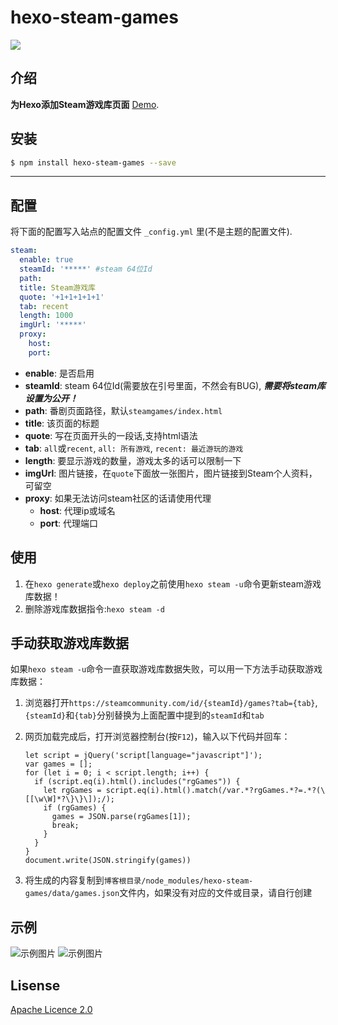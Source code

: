 # hexo-steam-games

![](https://nodei.co/npm/hexo-steam-games.png?downloads=true&downloadRank=true&stars=true)

## 介绍

**为Hexo添加Steam游戏库页面** [Demo](https://blog.hclonely.com/steamgames/).

## 安装

```bash
$ npm install hexo-steam-games --save
```

------------

## 配置

将下面的配置写入站点的配置文件 `_config.yml` 里(不是主题的配置文件).

``` yaml
steam:
  enable: true
  steamId: '*****' #steam 64位Id
  path: 
  title: Steam游戏库
  quote: '+1+1+1+1+1'
  tab: recent
  length: 1000
  imgUrl: '*****'
  proxy:
    host:
    port:
```

- **enable**: 是否启用
- **steamId**: steam 64位Id(需要放在引号里面，不然会有BUG), ***需要将steam库设置为公开！***
- **path**: 番剧页面路径，默认`steamgames/index.html`
- **title**: 该页面的标题
- **quote**: 写在页面开头的一段话,支持html语法
- **tab**: `all`或`recent`, `all: 所有游戏`, `recent: 最近游玩的游戏`
- **length**: 要显示游戏的数量，游戏太多的话可以限制一下
- **imgUrl**: 图片链接，在`quote`下面放一张图片，图片链接到Steam个人资料，可留空
- **proxy**: 如果无法访问steam社区的话请使用代理
  - **host**: 代理ip或域名
  - **port**: 代理端口

## 使用

1. 在`hexo generate`或`hexo deploy`之前使用`hexo steam -u`命令更新steam游戏库数据！
2. 删除游戏库数据指令:`hexo steam -d`

## 手动获取游戏库数据

如果`hexo steam -u`命令一直获取游戏库数据失败，可以用一下方法手动获取游戏库数据：

1. 浏览器打开`https://steamcommunity.com/id/{steamId}/games?tab={tab}`, `{steamId}`和`{tab}`分别替换为上面配置中提到的`steamId`和`tab`
2. 网页加载完成后，打开浏览器控制台(按`F12`)，输入以下代码并回车：

    ```
    let script = jQuery('script[language="javascript"]');
    var games = [];
    for (let i = 0; i < script.length; i++) {
      if (script.eq(i).html().includes("rgGames")) {
        let rgGames = script.eq(i).html().match(/var.*?rgGames.*?=.*?(\[[\w\W]*?\}\}\]);/);
        if (rgGames) {
          games = JSON.parse(rgGames[1]);
          break;
        }
      }
    }
    document.write(JSON.stringify(games))
    ```

3. 将生成的内容复制到`博客根目录/node_modules/hexo-steam-games/data/games.json`文件内，如果没有对应的文件或目录，请自行创建

## 示例

![示例图片](https://github.com/HCLonely/hexo-steam-games/raw/master/example1.png)
![示例图片](https://github.com/HCLonely/hexo-steam-games/raw/master/example2.png)

## Lisense

[Apache Licence 2.0](https://github.com/HCLonely/hexo-steam-games/blob/master/LICENSE)
